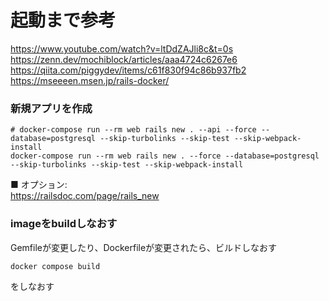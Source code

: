 # 起動まで参考

https://www.youtube.com/watch?v=ltDdZAJli8c&t=0s
https://zenn.dev/mochiblock/articles/aaa4724c6267e6
https://qiita.com/piggydev/items/c61f830f94c86b937fb2
https://mseeeen.msen.jp/rails-docker/


### 新規アプリを作成

```
# docker-compose run --rm web rails new . --api --force --database=postgresql --skip-turbolinks --skip-test --skip-webpack-install
docker-compose run --rm web rails new . --force --database=postgresql --skip-turbolinks --skip-test --skip-webpack-install
```

■ オプション:  
https://railsdoc.com/page/rails_new


### imageをbuildしなおす

Gemfileが変更したり、Dockerfileが変更されたら、ビルドしなおす

```
docker compose build
```

をしなおす

### 
